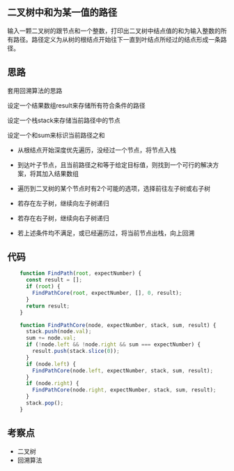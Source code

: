 ## 二叉树中和为某一值的路径

输入一颗二叉树的跟节点和一个整数，打印出二叉树中结点值的和为输入整数的所有路径。路径定义为从树的根结点开始往下一直到叶结点所经过的结点形成一条路径。


## 思路

套用回溯算法的思路

设定一个结果数组result来存储所有符合条件的路径

设定一个栈stack来存储当前路径中的节点

设定一个和sum来标识当前路径之和

- 从根结点开始深度优先遍历，没经过一个节点，将节点入栈

- 到达叶子节点，且当前路径之和等于给定目标值，则找到一个可行的解决方案，将其加入结果数组

- 遍历到二叉树的某个节点时有2个可能的选项，选择前往左子树或右子树

- 若存在左子树，继续向左子树递归

- 若存在右子树，继续向右子树递归

- 若上述条件均不满足，或已经遍历过，将当前节点出栈，向上回溯

## 代码

```js
    function FindPath(root, expectNumber) {
      const result = [];
      if (root) {
        FindPathCore(root, expectNumber, [], 0, result);
      }
      return result;
    }

    function FindPathCore(node, expectNumber, stack, sum, result) {
      stack.push(node.val);
      sum += node.val;
      if (!node.left && !node.right && sum === expectNumber) {
        result.push(stack.slice(0));
      }
      if (node.left) {
        FindPathCore(node.left, expectNumber, stack, sum, result);
      }
      if (node.right) {
        FindPathCore(node.right, expectNumber, stack, sum, result);
      }
      stack.pop();
    }
```

## 考察点

- 二叉树
- 回溯算法